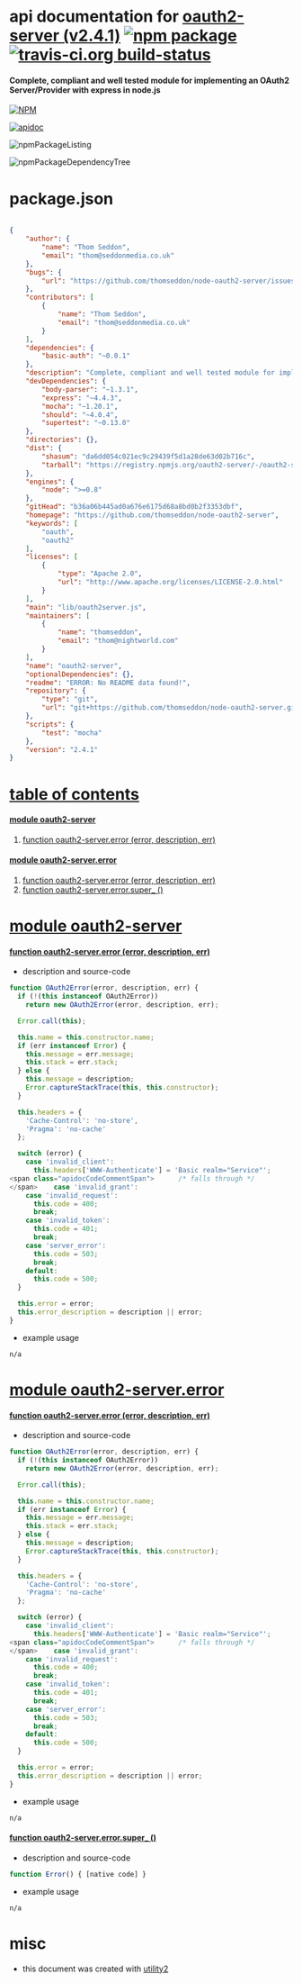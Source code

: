 # api documentation for  [oauth2-server (v2.4.1)](https://github.com/thomseddon/node-oauth2-server)  [![npm package](https://img.shields.io/npm/v/npmdoc-oauth2-server.svg?style=flat-square)](https://www.npmjs.org/package/npmdoc-oauth2-server) [![travis-ci.org build-status](https://api.travis-ci.org/npmdoc/node-npmdoc-oauth2-server.svg)](https://travis-ci.org/npmdoc/node-npmdoc-oauth2-server)
#### Complete, compliant and well tested module for implementing an OAuth2 Server/Provider with express in node.js

[![NPM](https://nodei.co/npm/oauth2-server.png?downloads=true)](https://www.npmjs.com/package/oauth2-server)

[![apidoc](https://npmdoc.github.io/node-npmdoc-oauth2-server/build/screenCapture.buildNpmdoc.browser._2Fhome_2Ftravis_2Fbuild_2Fnpmdoc_2Fnode-npmdoc-oauth2-server_2Ftmp_2Fbuild_2Fapidoc.html.png)](https://npmdoc.github.io/node-npmdoc-oauth2-server/build/apidoc.html)

![npmPackageListing](https://npmdoc.github.io/node-npmdoc-oauth2-server/build/screenCapture.npmPackageListing.svg)

![npmPackageDependencyTree](https://npmdoc.github.io/node-npmdoc-oauth2-server/build/screenCapture.npmPackageDependencyTree.svg)



# package.json

```json

{
    "author": {
        "name": "Thom Seddon",
        "email": "thom@seddonmedia.co.uk"
    },
    "bugs": {
        "url": "https://github.com/thomseddon/node-oauth2-server/issues"
    },
    "contributors": [
        {
            "name": "Thom Seddon",
            "email": "thom@seddonmedia.co.uk"
        }
    ],
    "dependencies": {
        "basic-auth": "~0.0.1"
    },
    "description": "Complete, compliant and well tested module for implementing an OAuth2 Server/Provider with express in node.js",
    "devDependencies": {
        "body-parser": "~1.3.1",
        "express": "~4.4.3",
        "mocha": "~1.20.1",
        "should": "~4.0.4",
        "supertest": "~0.13.0"
    },
    "directories": {},
    "dist": {
        "shasum": "da6dd054c021ec9c29439f5d1a28de63d02b716c",
        "tarball": "https://registry.npmjs.org/oauth2-server/-/oauth2-server-2.4.1.tgz"
    },
    "engines": {
        "node": ">=0.8"
    },
    "gitHead": "b36a06b445ad0a676e6175d68a8bd0b2f3353dbf",
    "homepage": "https://github.com/thomseddon/node-oauth2-server",
    "keywords": [
        "oauth",
        "oauth2"
    ],
    "licenses": [
        {
            "type": "Apache 2.0",
            "url": "http://www.apache.org/licenses/LICENSE-2.0.html"
        }
    ],
    "main": "lib/oauth2server.js",
    "maintainers": [
        {
            "name": "thomseddon",
            "email": "thom@nightworld.com"
        }
    ],
    "name": "oauth2-server",
    "optionalDependencies": {},
    "readme": "ERROR: No README data found!",
    "repository": {
        "type": "git",
        "url": "git+https://github.com/thomseddon/node-oauth2-server.git"
    },
    "scripts": {
        "test": "mocha"
    },
    "version": "2.4.1"
}
```



# <a name="apidoc.tableOfContents"></a>[table of contents](#apidoc.tableOfContents)

#### [module oauth2-server](#apidoc.module.oauth2-server)
1.  [function <span class="apidocSignatureSpan">oauth2-server.</span>error (error, description, err)](#apidoc.element.oauth2-server.error)

#### [module oauth2-server.error](#apidoc.module.oauth2-server.error)
1.  [function <span class="apidocSignatureSpan">oauth2-server.</span>error (error, description, err)](#apidoc.element.oauth2-server.error.error)
1.  [function <span class="apidocSignatureSpan">oauth2-server.error.</span>super_ ()](#apidoc.element.oauth2-server.error.super_)



# <a name="apidoc.module.oauth2-server"></a>[module oauth2-server](#apidoc.module.oauth2-server)

#### <a name="apidoc.element.oauth2-server.error"></a>[function <span class="apidocSignatureSpan">oauth2-server.</span>error (error, description, err)](#apidoc.element.oauth2-server.error)
- description and source-code
```javascript
function OAuth2Error(error, description, err) {
  if (!(this instanceof OAuth2Error))
    return new OAuth2Error(error, description, err);

  Error.call(this);

  this.name = this.constructor.name;
  if (err instanceof Error) {
    this.message = err.message;
    this.stack = err.stack;
  } else {
    this.message = description;
    Error.captureStackTrace(this, this.constructor);
  }

  this.headers = {
    'Cache-Control': 'no-store',
    'Pragma': 'no-cache'
  };

  switch (error) {
    case 'invalid_client':
      this.headers['WWW-Authenticate'] = 'Basic realm="Service"';
<span class="apidocCodeCommentSpan">      /* falls through */
</span>    case 'invalid_grant':
    case 'invalid_request':
      this.code = 400;
      break;
    case 'invalid_token':
      this.code = 401;
      break;
    case 'server_error':
      this.code = 503;
      break;
    default:
      this.code = 500;
  }

  this.error = error;
  this.error_description = description || error;
}
```
- example usage
```shell
n/a
```



# <a name="apidoc.module.oauth2-server.error"></a>[module oauth2-server.error](#apidoc.module.oauth2-server.error)

#### <a name="apidoc.element.oauth2-server.error.error"></a>[function <span class="apidocSignatureSpan">oauth2-server.</span>error (error, description, err)](#apidoc.element.oauth2-server.error.error)
- description and source-code
```javascript
function OAuth2Error(error, description, err) {
  if (!(this instanceof OAuth2Error))
    return new OAuth2Error(error, description, err);

  Error.call(this);

  this.name = this.constructor.name;
  if (err instanceof Error) {
    this.message = err.message;
    this.stack = err.stack;
  } else {
    this.message = description;
    Error.captureStackTrace(this, this.constructor);
  }

  this.headers = {
    'Cache-Control': 'no-store',
    'Pragma': 'no-cache'
  };

  switch (error) {
    case 'invalid_client':
      this.headers['WWW-Authenticate'] = 'Basic realm="Service"';
<span class="apidocCodeCommentSpan">      /* falls through */
</span>    case 'invalid_grant':
    case 'invalid_request':
      this.code = 400;
      break;
    case 'invalid_token':
      this.code = 401;
      break;
    case 'server_error':
      this.code = 503;
      break;
    default:
      this.code = 500;
  }

  this.error = error;
  this.error_description = description || error;
}
```
- example usage
```shell
n/a
```

#### <a name="apidoc.element.oauth2-server.error.super_"></a>[function <span class="apidocSignatureSpan">oauth2-server.error.</span>super_ ()](#apidoc.element.oauth2-server.error.super_)
- description and source-code
```javascript
function Error() { [native code] }
```
- example usage
```shell
n/a
```



# misc
- this document was created with [utility2](https://github.com/kaizhu256/node-utility2)
